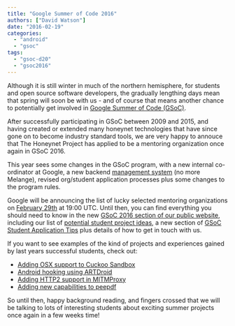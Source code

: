 ```yaml
---
title: "Google Summer of Code 2016"
authors: ["David Watson"]
date: "2016-02-19"
categories: 
  - "android"
  - "gsoc"
tags: 
  - "gsoc-d20"
  - "gsoc2016"
---
```


Although it is still winter in much of the northern hemisphere, for students and open source software developers, the gradually lengthing days mean that spring will soon be with us - and of course that means another chance to potentially get involved in [Google Summer of Code (GSoC)](https://developers.google.com/open-source/soc/?csw=1 "GSoC 2015").

After successfully participating in GSoC between 2009 and 2015, and having created or extended many honeynet technologies that have since gone on to become industry standard tools, we are very happy to annouce that The Honeynet Project has applied to be a mentoring organization once again in GSoC 2016.

This year sees some changes in the GSoC program, with a new internal co-ordinator at Google, a new backend [management system](https://summerofcode.withgoogle.com/ "GSoC Management System") (no more Melange), revised org/student application processes plus some changes to the program rules.

Google will be announcing the list of lucky selected mentoring organizations on [February 29th](https://developers.google.com/open-source/gsoc/timeline "GSoC 2016 Timeline") at 19:00 UTC. Until then, you can find everything you should need to know in the new [GSoC 2016 section of our public website](/gsoc "GSoC 2016"), including our list of [potential student project ideas](/gsoc/ideas "GSoC 2015 project ideas"), a new section of [GSoC Student Application Tips](/gsoc/tips "GSoC Application Tips") plus details of how to get in touch with us.

If you want to see examples of the kind of projects and experiences gained by last years successful students, check out:

- [Adding OSX support to Cuckoo Sandbox](https://honeynet.org/node/1275 "OSX Cuckoo Sandbox")
- [Android hooking using ARTDroid](https://honeynet.org/node/1285%20 "ARTDroid")
- [Adding HTTP2 support in MITMProxy](https://honeynet.org/node/1304 "PEEPDF")
- [Adding new capabilities to peepdf](https://honeynet.org/node/1304 "PEEPDF")

So until then, happy background reading, and fingers crossed that we will be talking to lots of interesting students about exciting summer projects once again in a few weeks time!
